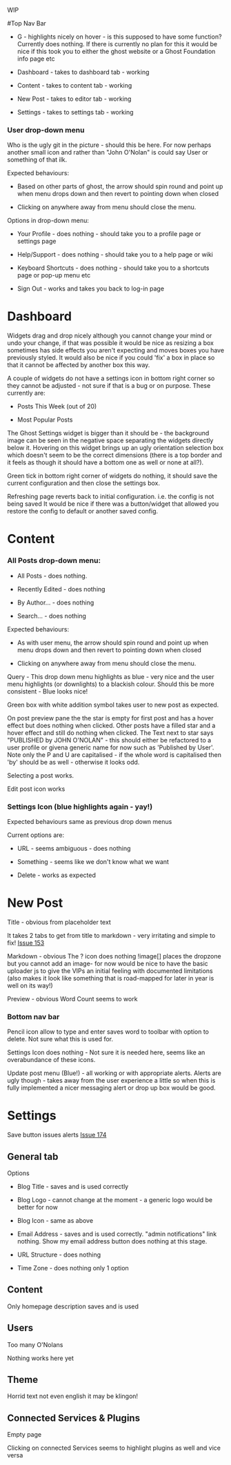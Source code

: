 WIP

#Top Nav Bar

* G - highlights nicely on hover - is this supposed to have some function? Currently does nothing.
If there is currently no plan for this it would be nice if this took you to either the ghost website or a Ghost Foundation info page etc 

* Dashboard - takes to dashboard tab - working

* Content - takes to content tab - working

* New Post - takes to editor tab - working

* Settings -  takes to settings tab - working


### User drop-down menu

Who is the ugly git in the picture - should this be here. For now perhaps another small icon and rather than "John O'Nolan" is could say User or something of that ilk.


Expected behaviours:

* Based on other parts of ghost, the arrow should spin round and point up when menu drops down and then revert to pointing down when closed

* Clicking on anywhere away from menu should close the menu.



Options in drop-down menu:

* Your Profile - does nothing - should take you to a profile page or settings page

* Help/Support - does nothing - should take you to a help page or wiki

* Keyboard Shortcuts - does nothing - should take you to a shortcuts page or pop-up menu etc

* Sign Out - works and takes you back to log-in page


# Dashboard

Widgets drag and drop nicely although you cannot change your mind or undo your change, if that was possible it would be nice as resizing a box sometimes has side effects you aren't expecting and moves boxes you have previously styled. It would also be nice if you could 'fix' a box in place so that it cannot be affected by another box this way.

A couple of widgets do not have a settings icon in bottom right corner so they cannot be adjusted - not sure if that is a bug or on purpose. These currently are:

* Posts This Week (out of 20)

* Most Popular Posts


The Ghost Settings widget is bigger than it should be - the background image can be seen in the negative space separating the widgets directly below it. Hovering on this widget brings up an ugly orientation selection box which doesn't seem to be the correct dimensions (there is a top border and it feels as though it should have a bottom one as well or none at all?).  

Green tick in bottom right corner of widgets do nothing, it should save the current configuration and then close the settings box.

Refreshing page reverts back to initial configuration. i.e. the config is not being saved
It would be nice if there was a button/widget that allowed you restore the config to default or another saved config.


# Content

### All Posts drop-down menu:

* All Posts - does nothing. 

* Recently Edited - does nothing

* By Author... - does nothing 

* Search... - does nothing


Expected behaviours:

* As with user menu, the arrow should spin round and point up when menu drops down and then revert to pointing down when closed

* Clicking on anywhere away from menu should close the menu.


Query - This drop down menu highlights as blue - very nice and the user menu highlights (or downlights) to a blackish colour. Should this be more consistent - Blue looks nice!

Green box with white addition symbol takes user to new post as expected.

On post preview pane the the star is empty for first post and has a hover effect but does nothing when clicked. Other posts have a filled star and a hover effect and still do nothing when clicked. The Text next to star says "PUBLISHED by JOHN O'NOLAN"  - this should either be refactored to a user profile or givena  generic name for now such as 'Published by User'. Note only the P and U are capitalised - if the whole word is capitalised then 'by' should be as well - otherwise it looks odd.

Selecting a post works.

Edit post icon works


### Settings Icon (blue highlights again - yay!)

Expected behaviours same as previous drop down menus

Current options are:

* URL - seems ambiguous - does nothing

* Something - seems like we don't know what we want

* Delete - works as expected


# New Post

Title - obvious from placeholder text

It takes 2 tabs to get from title to markdown - very irritating and simple to fix!
[Issue 153](https://github.com/TryGhost/Ghost/issues/153)

Markdown - obvious
The ? icon does nothing
!image[] places the dropzone but you cannot add an image- for now would be nice to have the basic uploader js to give the VIPs an initial feeling with documented limitations (also makes it look like something that is road-mapped for later in year is well on its way!)

Preview - obvious
Word Count seems to work

### Bottom nav bar

Pencil icon allow to type and enter saves word to toolbar with option to delete. Not sure what this is used for.

Settings Icon does nothing - Not sure it is needed here, seems like an overabundance of these icons.

Update post menu (Blue!) - all working or with appropriate alerts. Alerts are ugly though - takes away from the user experience a little so when this is fully implemented a nicer messaging alert or drop up box would be good.


# Settings


Save button issues alerts [Issue 174](https://github.com/TryGhost/Ghost/issues/174)


## General tab


Options

* Blog Title - saves and is used correctly

* Blog Logo - cannot change at the moment - a generic logo would be better for now

* Blog Icon - same as above

* Email Address - saves and is used correctly. "admin notifications" link nothing. Show my email address button does nothing at this stage.

* URL Structure - does nothing

* Time Zone - does nothing only 1 option




## Content

Only homepage description saves and is used

## Users

Too many O'Nolans

Nothing works here yet


## Theme

Horrid text not even english it may be klingon!


## Connected Services & Plugins


Empty page

Clicking on connected Services seems to highlight plugins as well and vice versa
